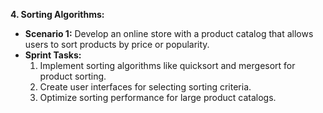 **4. Sorting Algorithms:**
   - **Scenario 1:** Develop an online store with a product catalog that allows users to sort products by price or popularity.
   - **Sprint Tasks:**
     1. Implement sorting algorithms like quicksort and mergesort for product sorting.
     2. Create user interfaces for selecting sorting criteria.
     3. Optimize sorting performance for large product catalogs.
